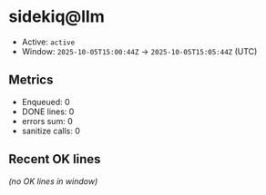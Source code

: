 # sidekiq@llm

- Active: `active`
- Window: `2025-10-05T15:00:44Z` → `2025-10-05T15:05:44Z` (UTC)

## Metrics
- Enqueued: 0
- DONE lines: 0
- errors sum: 0
- sanitize calls: 0

## Recent OK lines
_(no OK lines in window)_
